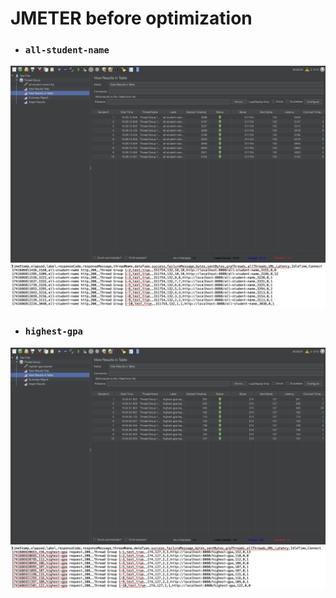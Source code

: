 # JMETER before optimization

- ### `all-student-name`

![alt text](media/all-student-name.png)
![alt text](media/all-student-name-terminal.png)

- ### `highest-gpa`

![alt text](media/highest-gpa.png)
![alt text](media/highest-gpa-terminal.png)